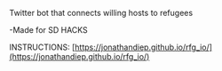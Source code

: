 Twitter bot that connects willing hosts to refugees

-Made for SD HACKS

INSTRUCTIONS:
[https://jonathandiep.github.io/rfg_io/](https://jonathandiep.github.io/rfg_io/)
